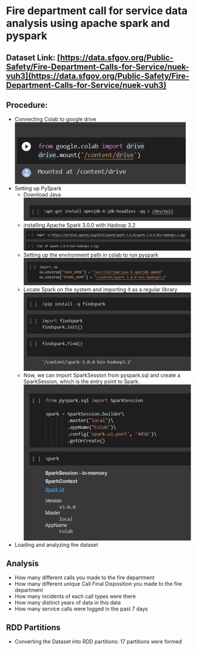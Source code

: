 # Fire department call for service data analysis using apache spark and pyspark
## Dataset Link: [https://data.sfgov.org/Public-Safety/Fire-Department-Calls-for-Service/nuek-vuh3](https://data.sfgov.org/Public-Safety/Fire-Department-Calls-for-Service/nuek-vuh3)

## Procedure:
- Connecting Colab to google drive\
![Drive](readme/drive.png)
- Setting up PySpark
    - Download Java\
    ![Java](readme/java.png)
    - installing Apache Spark 3.0.0 with Hadoop 3.2\
    ![installation](readme/installation.png)
    - Setting up the environment path in colab to run pyspark \
    ![environmet](readme/environment.png)
    - Locate Spark on the system and importing it as a regular library\
    ![find](readme/find.png)
    - Now, we can import SparkSession from pyspark.sql and create a SparkSession, which is the entry point to Spark.
    ![session](readme/session.png)
- Loading and analyzing the dataset

## Analysis
- How many different calls you made to the fire department
- How many different unique Call Final Disposition you made to the fire department
- How many incidents of each call types were there
- How many distinct years of data in this data
- How many service calls were logged in the past 7 days

## RDD Partitions 
- Converting the Dataset into RDD partitions: 17 partitions were formed